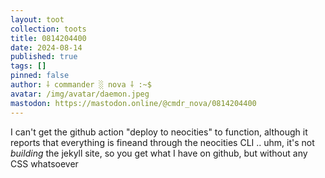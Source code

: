 ```yaml
---
layout: toot
collection: toots
title: 0814204400
date: 2024-08-14
published: true
tags: []
pinned: false
author: ⸸ commander ░ nova ⸸ :~$
avatar: /img/avatar/daemon.jpeg
mastodon: https://mastodon.online/@cmdr_nova/0814204400
---
```


I can't get the github action "deploy to neocities" to function, although it reports that everything is fineand through the neocities CLI .. uhm, it's not _building_ the jekyll site, so you get what I have on github, but without any CSS whatsoever
